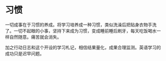 # 习惯

一切成事在于习惯的养成。将学习培养成一种习惯，类似洗澡后把贴身衣物手洗了。一切不起眼的小事，坚持下来成为习惯，变成睡前睡后刷牙，每天吃饭喝水一样自然随意。痛苦就会消失。

加之行动日志和这个开设的学习札记，相信结果量化，成果合理监测。英语学习的成功只是迟早问题。
